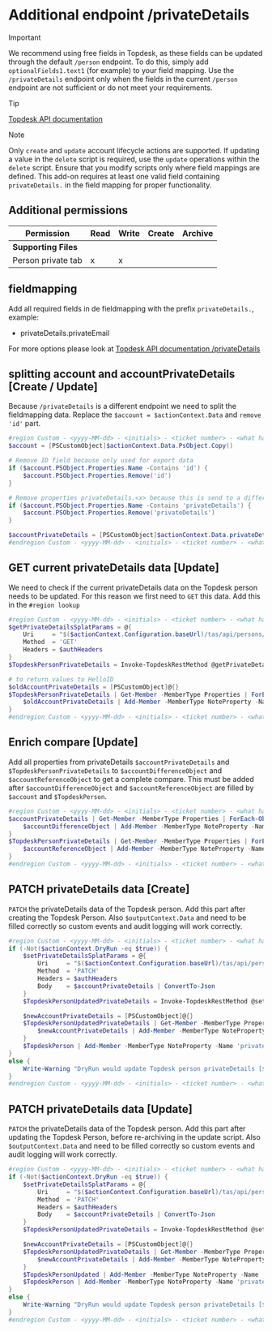 # Additional endpoint /privateDetails

> [!IMPORTANT]
> We recommend using free fields in Topdesk, as these fields can be updated through the default `/person` endpoint. To do this, simply add `optionalFields1.text1` (for example) to your field mapping. Use the `/privateDetails` endpoint only when the fields in the current `/person` endpoint are not sufficient or do not meet your requirements.

> [!TIP]
> [Topdesk API documentation](https://developers.topdesk.com/explorer/?page=supporting-files#/)

> [!NOTE]
> Only `create` and `update` account lifecycle actions are supported. If updating a value in the `delete` script is required, use the `update` operations within the `delete` script. Ensure that you modify scripts only where field mappings are defined. This add-on requires at least one valid field containing `privateDetails.` in the field mapping for proper functionality.

## Additional permissions

| Permission              | Read | Write | Create | Archive |
| ----------------------- | ---- | ----- | ------ | ------- |
| <b>Supporting Files</b> |
| Person private tab      | x    | x     |        |         |

## fieldmapping
Add all required fields in de fieldmapping with the prefix `privateDetails.`, example:
- privateDetails.privateEmail

For more options please look at [Topdesk API documentation /privateDetails](https://developers.topdesk.com/explorer/?page=supporting-files#/Persons/getPersonPrivateDetailsByPersonId)

## splitting account and accountPrivateDetails [Create / Update]
Because `/privateDetails` is a different endpoint we need to split the fieldmapping data. Replace the `$account = $actionContext.Data` and `remove 'id'` part.

```powershell
#region Custom - <yyyy-MM-dd> - <initials> - <ticket number> - <what has changed>
$account = [PSCustomObject]$actionContext.Data.PsObject.Copy()

# Remove ID field because only used for export data
if ($account.PSObject.Properties.Name -Contains 'id') {
	$account.PSObject.Properties.Remove('id')
}

# Remove properties privateDetails.<x> because this is send to a different endpoint
if ($account.PSObject.Properties.Name -Contains 'privateDetails') {
	$account.PSObject.Properties.Remove('privateDetails')
}

$accountPrivateDetails = [PSCustomObject]$actionContext.Data.privateDetails.PsObject.Copy()
#endregion Custom - <yyyy-MM-dd> - <initials> - <ticket number> - <what has changed>
```

## GET current privateDetails data [Update]
We need to check if the current privateDetails data on the Topdesk person needs to be updated. For this reason we first need to `GET` this data. Add this in the `#region lookup`

```powershell
#region Custom - <yyyy-MM-dd> - <initials> - <ticket number> - <what has changed>
$getPrivateDetailsSplatParams = @{
	Uri     = "$($actionContext.Configuration.baseUrl)/tas/api/persons/id/$($actionContext.References.Account)/privateDetails"
	Method  = 'GET'
	Headers = $authHeaders
}
$TopdeskPersonPrivateDetails = Invoke-TopdeskRestMethod @getPrivateDetailsSplatParams

# to return values to HelloID
$oldAccountPrivateDetails = [PSCustomObject]@{}
$TopdeskPersonPrivateDetails | Get-Member -MemberType Properties | ForEach-Object {
	$oldAccountPrivateDetails | Add-Member -MemberType NoteProperty -Name $_.Name -Value $TopdeskPersonPrivateDetails.$($_.Name)
}
#endregion Custom - <yyyy-MM-dd> - <initials> - <ticket number> - <what has changed>
```

## Enrich compare [Update]
Add all properties from privateDetails `$accountPrivateDetails` and `$TopdeskPersonPrivateDetails` to `$accountDifferenceObject` and `$accountReferenceObject` to get a complete compare.
This must be added after `$accountDifferenceObject` and `$accountReferenceObject` are filled by `$account` and `$TopdeskPerson`.

```powershell
#region Custom - <yyyy-MM-dd> - <initials> - <ticket number> - <what has changed>
$accountPrivateDetails | Get-Member -MemberType Properties | ForEach-Object {
	$accountDifferenceObject | Add-Member -MemberType NoteProperty -Name "privateDetails_$($_.Name)" -Value $accountPrivateDetails.$($_.Name)
}
$TopdeskPersonPrivateDetails | Get-Member -MemberType Properties | ForEach-Object {
	$accountReferenceObject | Add-Member -MemberType NoteProperty -Name "privateDetails_$($_.Name)" -Value $TopdeskPersonPrivateDetails.$($_.Name)
}
#endregion Custom - <yyyy-MM-dd> - <initials> - <ticket number> - <what has changed>
```

## PATCH privateDetails data [Create]
`PATCH` the privateDetails data of the Topdesk person. Add this part after creating the Topdesk Person. Also `$outputContext.Data` and need to be filled correctly so custom events and audit logging will work correctly.

```powershell
#region Custom - <yyyy-MM-dd> - <initials> - <ticket number> - <what has changed>
if (-Not($actionContext.DryRun -eq $true)) {
	$setPrivateDetailsSplatParams = @{
		Uri     = "$($actionContext.Configuration.baseUrl)/tas/api/persons/id/$($TopdeskPerson.id)/privateDetails"
		Method  = 'PATCH'
		Headers = $authHeaders
		Body    = $accountPrivateDetails | ConvertTo-Json
	}
	$TopdeskPersonUpdatedPrivateDetails = Invoke-TopdeskRestMethod @setPrivateDetailsSplatParams

	$newAccountPrivateDetails = [PSCustomObject]@{}
	$TopdeskPersonUpdatedPrivateDetails | Get-Member -MemberType Properties | ForEach-Object {
		$newAccountPrivateDetails | Add-Member -MemberType NoteProperty -Name $_.Name -Value $TopdeskPersonUpdatedPrivateDetails.$($_.Name)
	}
	$TopdeskPerson | Add-Member -MemberType NoteProperty -Name 'privateDetails' -Value $newAccountPrivateDetails
}
else {
	Write-Warning "DryRun would update Topdesk person privateDetails [$($TopdeskPerson.id)]."
}
#endregion Custom - <yyyy-MM-dd> - <initials> - <ticket number> - <what has changed>
```

## PATCH privateDetails data [Update]
`PATCH` the privateDetails data of the Topdesk person. Add this part after updating the Topdesk Person, before re-archiving in the update script. Also `$outputContext.Data` and need to be filled correctly so custom events and audit logging will work correctly.

```powershell
#region Custom - <yyyy-MM-dd> - <initials> - <ticket number> - <what has changed>
if (-Not($actionContext.DryRun -eq $true)) {
	$setPrivateDetailsSplatParams = @{
		Uri     = "$($actionContext.Configuration.baseUrl)/tas/api/persons/id/$($TopdeskPerson.id)/privateDetails"
		Method  = 'PATCH'
		Headers = $authHeaders
		Body    = $accountPrivateDetails | ConvertTo-Json
	}
	$TopdeskPersonUpdatedPrivateDetails = Invoke-TopdeskRestMethod @setPrivateDetailsSplatParams

	$newAccountPrivateDetails = [PSCustomObject]@{}
	$TopdeskPersonUpdatedPrivateDetails | Get-Member -MemberType Properties | ForEach-Object {
		$newAccountPrivateDetails | Add-Member -MemberType NoteProperty -Name $_.Name -Value $TopdeskPersonUpdatedPrivateDetails.$($_.Name)
	}
	$TopdeskPersonUpdated | Add-Member -MemberType NoteProperty -Name 'privateDetails' -Value $newAccountPrivateDetails
	$TopdeskPerson | Add-Member -MemberType NoteProperty -Name 'privateDetails' -Value $oldAccountPrivateDetails
}
else {
	Write-Warning "DryRun would update Topdesk person privateDetails [$($TopdeskPerson.id)]."
}
#endregion Custom - <yyyy-MM-dd> - <initials> - <ticket number> - <what has changed>
```